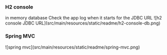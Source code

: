 <h3>H2 console</h3> 
 in memory database
Check the app log when it starts for the JDBC URL
![h2 console JDBC URL](src/main/resources/static/readme/h2-console-db.png)

<h3>Spring MVC</h3>
![spring mvc](src/main/resources/static/readme/spring-mvc.png)
